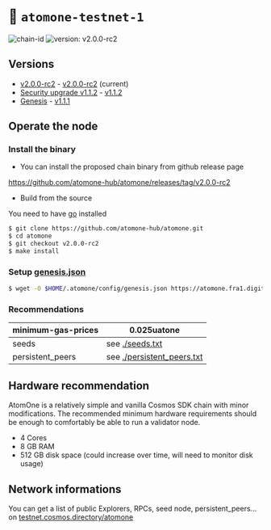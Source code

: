 # 🔗 `atomone-testnet-1`

![chain-id](https://img.shields.io/badge/chain%20id-atomone--testnet--1-blue?style=for-the-badge)
![version: v2.0.0-rc2](https://img.shields.io/badge/version-v2.0.0--rc2-green?style=for-the-badge)

## Versions

- [v2.0.0-rc2](./upgrades/v2.0.0-rc2.md) - [v2.0.0-rc2](https://github.com/atomone-hub/atomone/releases/tag/v2.0.0-rc2) (current) 
- [Security upgrade v1.1.2](./upgrades/v1.1.2.md) - [v1.1.2](https://github.com/atomone-hub/atomone/releases/tag/v1.1.2)
- [Genesis](./upgrades/genesis.md) - [v1.1.1](https://github.com/atomone-hub/atomone/releases/tag/v1.1.1)

## Operate the node

### Install the binary

- You can install the proposed chain binary from github release page

https://github.com/atomone-hub/atomone/releases/tag/v2.0.0-rc2

- Build from the source

You need to have [go](https://go.dev/doc/install) installed

```sh
$ git clone https://github.com/atomone-hub/atomone.git
$ cd atomone
$ git checkout v2.0.0-rc2
$ make install
```

### Setup [genesis.json](https://atomone.fra1.digitaloceanspaces.com/genesis.json)

```bash
$ wget -O $HOME/.atomone/config/genesis.json https://atomone.fra1.digitaloceanspaces.com/genesis.json
```


### Recommendations

| minimum-gas-prices | 0.025uatone                                          |
|--------------------|------------------------------------------------------|
| seeds              | see [./seeds.txt](./seeds.txt)                       |
| persistent_peers   | see [./persistent_peers.txt](./persistent_peers.txt) |


## Hardware recommendation

AtomOne is a relatively simple and vanilla Cosmos SDK chain with minor modifications. The recommended minimum hardware requirements should be enough to comfortably be able to run a validator node.

- 4 Cores
- 8 GB RAM
- 512 GB disk space (could increase over time, will need to monitor disk usage)


## Network informations

You can get a list of public Explorers, RPCs, seed node, persistent_peers... on [testnet.cosmos.directory/atomone](https://testnet.cosmos.directory/atomone)
